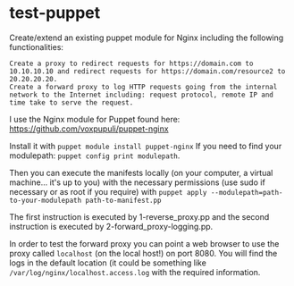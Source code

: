 # test-puppet
Create/extend an existing puppet module for Nginx including the following functionalities:

    Create a proxy to redirect requests for https://domain.com to 10.10.10.10 and redirect requests for https://domain.com/resource2 to 20.20.20.20.
    Create a forward proxy to log HTTP requests going from the internal network to the Internet including: request protocol, remote IP and time take to serve the request.
    
I use the Nginx module for Puppet found here: https://github.com/voxpupuli/puppet-nginx

Install it with `puppet module install puppet-nginx`
If you need to find your modulepath: `puppet config print modulepath`.

Then you can execute the manifests locally (on your computer, a virtual machine... it's up to you) with
the necessary permissions (use sudo if necessary or as root if you require) with
`puppet apply --modulepath=path-to-your-modulepath path-to-manifest.pp`

The first instruction is executed by 1-reverse_proxy.pp and the second instruction is executed
by 2-forward_proxy-logging.pp.

In order to test the forward proxy you can point a web browser to use the proxy called `localhost` (on the local host!)
on port 8080. You will find the logs in the default location (it could be something like `/var/log/nginx/localhost.access.log`
with the required information.
